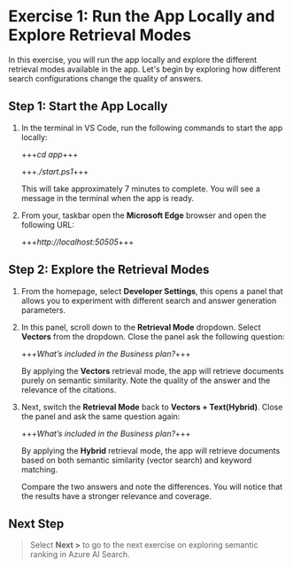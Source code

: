 # Exercise 1: Run the App Locally and Explore Retrieval Modes

In this exercise, you will run the app locally and explore the different retrieval modes available in the app. Let's begin by exploring how different search configurations change the quality of answers. 

## Step 1: Start the App Locally

1. In the terminal in VS Code, run the following commands to start the app locally:

    +++*cd app*+++

    +++*./start.ps1*+++

    This will take approximately 7 minutes to complete. You will see a message in the terminal when the app is ready.

1. From your, taskbar open the **Microsoft Edge** browser and open the following URL:

    +++*http://localhost:50505*+++

## Step 2: Explore the Retrieval Modes

1. From the homepage, select **Developer Settings**, this opens a panel that allows you to experiment with different search and answer generation parameters.

1. In this panel, scroll down to the **Retrieval Mode** dropdown. Select **Vectors** from the dropdown. Close the panel ask the following question: 

    +++*What’s included in the Business plan?*+++

    By applying the **Vectors** retrieval mode, the app will retrieve documents purely on semantic similarity. Note the quality of the answer and the relevance of the citations.

1. Next, switch the **Retrieval Mode** back to **Vectors + Text(Hybrid)**. Close the panel and ask the same question again:

    +++*What’s included in the Business plan?*+++

    By applying the **Hybrid** retrieval mode, the app will retrieve documents based on both semantic similarity (vector search) and keyword matching.
  
    Compare the two answers and note the differences. You will notice that the results have a stronger relevance and coverage.

## Next Step

> Select **Next >** to go to the next exercise on exploring semantic ranking in Azure AI Search.
